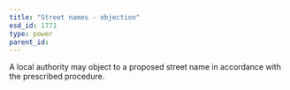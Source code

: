 ```yaml
---
title: "Street names - objection"
esd_id: 1771
type: power
parent_id:  
---
```


A local authority may object to a proposed street name in accordance with the prescribed procedure.

